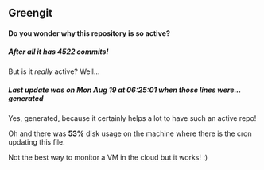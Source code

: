 ## Greengit

#### Do you wonder why this repository is so active?

##### After all it has 4522 commits!

But is it *really* active? Well...

##### Last update was on Mon Aug 19 at 06:25:01 when those lines were... generated

Yes, generated, because it certainly helps a lot to have such an active repo!

Oh and there was **53%** disk usage on the machine
where there is the cron updating this file.

Not the best way to monitor a VM in the cloud but it works! :)
